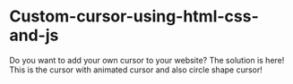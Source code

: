 # Custom-cursor-using-html-css-and-js
Do you want to add your own cursor to your website? The solution is here!
This is the cursor with animated cursor and also circle shape cursor!
